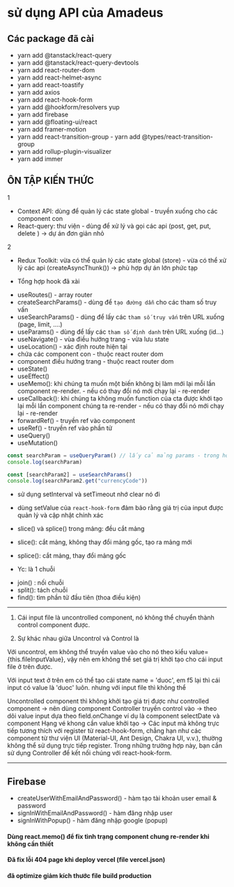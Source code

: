 # sử dụng API của Amadeus

## Các package đã cài

- yarn add @tanstack/react-query
- yarn add @tanstack/react-query-devtools
- yarn add react-router-dom
- yarn add react-helmet-async
- yarn add react-toastify
- yarn add axios
- yarn add react-hook-form
- yarn add @hookform/resolvers yup
- yarn add firebase
- yarn add @floating-ui/react
- yarn add framer-motion
- yarn add react-transition-group - yarn add @types/react-transition-group
- yarn add rollup-plugin-visualizer
- yarn add immer

## ÔN TẬP KIẾN THỨC

1
- Context API: dùng để quản lý các state global - truyền xuống cho các component con
- React-query: thư viện - dùng để xử lý và gọi các api (post, get, put, delete )
  -> dự án đơn giản nhỏ

2
- Redux Toolkit: vừa có thể quản lý các state global (store) - vừa có thể xử lý các api (createAsyncThunk())
  -> phù hợp dự án lớn phức tạp

- Tổng hợp hook đã xài

* useRoutes() - array router
* createSearchParams() - dùng để `tạo đường dẫn` cho các tham số truy vấn
* useSearchParams() - dùng để lấy các `tham số truy vấn` trên URL xuống (page, limit, ....)
* useParams() - dùng để lấy các `tham số định danh` trên URL xuống (id...)
* useNavigate() - vùa điều hướng trang - vừa lưu state
* useLocation() - xác định route hiện tại
* <Outlet/> chứa các component con - thuộc react router dom
* <Navigate> component điều hướng trang - thuộc react router dom
* useState()
* useEffect()
* useMemo(): khi chúng ta muốn một biến không bị làm mới lại mỗi lần component re-render. - nếu có thay đổi nó mới chạy lại - re-render
* useCallback(): khi chúng ta không muốn function của cta được khởi tạo lại mỗi lần component chúng ta re-render - nếu có thay đổi nó mới chạy lại - re-render
* forwardRef() - truyền ref vào component
* useRef() - truyền ref vào phần tử
* useQuery()
* useMutation()

```ts
const searchParam = useQueryParam() // lấy cả mảng params - trong hook đã chuyển mỗi params thành cặp key -value
console.log(searchParam)

const [searchParam2] = useSearchParams()
console.log(searchParam2.get("currencyCode"))
```

- sử dụng setInterval và setTimeout nhớ clear nó đi

- dùng setValue của `react-hook-form` đảm bảo rằng giá trị của input được quản lý và cập nhật chính xác

- slice() và splice() trong mảng: đều cắt mảng

* slice(): cắt mảng, không thay đổi mảng gốc, tạo ra mảng mới
* splice(): cắt mảng, thay đổi mảng gốc

* Yc: là 1 chuỗi

- join() : nối chuỗi
- split(): tách chuỗi
- find(): tìm phần tử đầu tiên (thoa điều kiện)

---

1. Cái input file là uncontrolled component, nó không thể chuyển thành control component được.

2. Sự khác nhau giữa Uncontrol và Control là

Với uncontrol, em không thể truyền value vào cho nó theo kiểu value={this.fileInputValue}, vậy nên em không thể set giá trị khởi tạo cho cái input file ở trên được.

Với input text ở trên em có thể tạo cái state name = 'duoc', em f5 lại thì cái input có value là 'duoc' luôn. nhưng với input file thì không thể

Uncontrolled component thì không khởi tạo giá trị được như controlled component
-> nên dùng component Controller truyền control vào -> theo dõi value input dựa theo field.onChange
ví dụ là component selectDate và component Hạng vé khong cần value khởi tạo
-> Các input mà không trực tiếp tương thích với register từ react-hook-form, chẳng hạn như các component từ thư viện UI (Material-UI, Ant Design, Chakra UI, v.v.), thường không thể sử dụng trực tiếp register.
Trong những trường hợp này, bạn cần sử dụng Controller để kết nối chúng với react-hook-form.

---

## Firebase

- createUserWithEmailAndPassword() - hàm tạo tài khoản user email & password
- signInWithEmailAndPassword() - hàm đăng nhập user
- signInWithPopup() - hàm đăng nhập google (popup)

#### Dùng react.memo() để fix tình trạng component chung re-render khi không cần thiết

#### Đã fix lỗi 404 page khi deploy vercel (file vercel.json)

#### đã optimize giảm kích thước file build production
